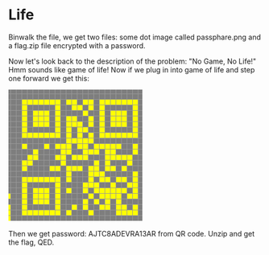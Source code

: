 # Life

Binwalk the file, we get two files: some dot image called passphare.png and a
flag.zip file encrypted with a password. 

Now let's look back to the description of the problem: "No Game, No Life!" Hmm
sounds like game of life! Now if we plug in into game of life and step one
forward we get this:

![The QR code][1]

Then we get password: AJTC8ADEVRA13AR from QR code. Unzip and get the flag, QED.

[1]: life.png
